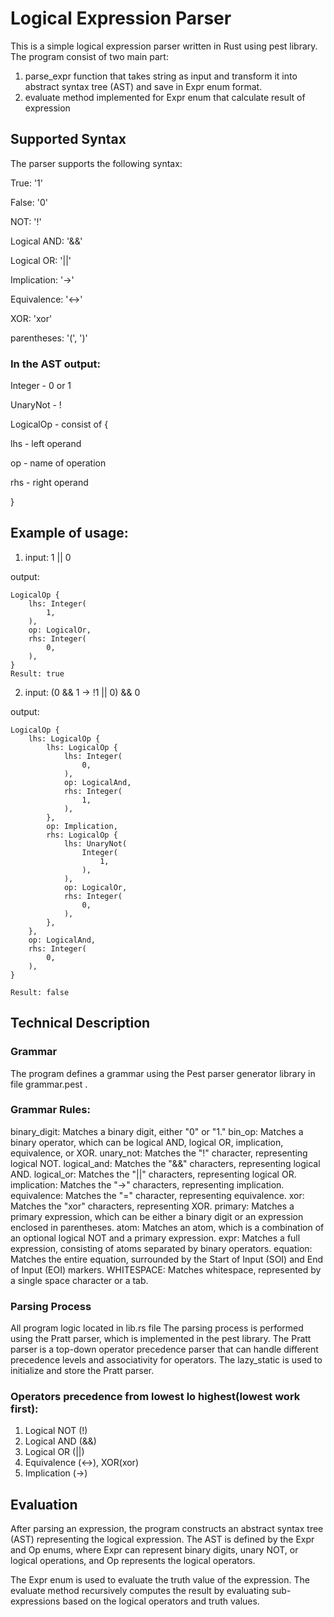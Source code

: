 # Logical Expression Parser
This is a simple logical expression parser written in Rust using pest library.
The program consist of two main part:
1. parse_expr function that takes string as input and transform it into abstract syntax tree (AST) and save in Expr enum format.
2. evaluate method implemented for Expr enum that calculate result of expression

## Supported Syntax
The parser supports the following syntax:

True: '1'

False: '0'

NOT: '!'

Logical AND: '&&'

Logical OR: '||'

Implication: '->'

Equivalence: '<->'

XOR: 'xor'

parentheses: '(', ')'

### In the AST output:
Integer - 0 or 1

UnaryNot - !

LogicalOp - consist of {

lhs - left operand

op - name of operation

rhs - right operand

}

## Example of usage:
1) input: 1 || 0

output: 
```Abstract syntax tree: {
LogicalOp {
    lhs: Integer(
        1,
    ),
    op: LogicalOr,
    rhs: Integer(
        0,
    ),
}
Result: true
```
2) input: (0 && 1 -> !1 || 0) && 0

output:

```Abstract syntax tree:
LogicalOp {
    lhs: LogicalOp {
        lhs: LogicalOp {
            lhs: Integer(
                0,
            ),
            op: LogicalAnd,
            rhs: Integer(
                1,
            ),
        },
        op: Implication,
        rhs: LogicalOp {
            lhs: UnaryNot(
                Integer(
                    1,
                ),
            ),
            op: LogicalOr,
            rhs: Integer(
                0,
            ),
        },
    },
    op: LogicalAnd,
    rhs: Integer(
        0,
    ),
}

Result: false
```

## Technical Description

### Grammar
The program defines a grammar using the Pest parser generator library in file grammar.pest .
### Grammar Rules:

binary_digit: Matches a binary digit, either "0" or "1."
bin_op: Matches a binary operator, which can be logical AND, logical OR, implication, equivalence, or XOR.
unary_not: Matches the "!" character, representing logical NOT.
logical_and: Matches the "&&" characters, representing logical AND.
logical_or: Matches the "||" characters, representing logical OR.
implication: Matches the "->" characters, representing implication.
equivalence: Matches the "=" character, representing equivalence.
xor: Matches the "xor" characters, representing XOR.
primary: Matches a primary expression, which can be either a binary digit or an expression enclosed in parentheses.
atom: Matches an atom, which is a combination of an optional logical NOT and a primary expression.
expr: Matches a full expression, consisting of atoms separated by binary operators.
equation: Matches the entire equation, surrounded by the Start of Input (SOI) and End of Input (EOI) markers.
WHITESPACE: Matches whitespace, represented by a single space character or a tab.

### Parsing Process
All program logic located in lib.rs file
The parsing process is performed using the Pratt parser, which is implemented in the pest library. The Pratt parser is a top-down operator precedence parser that can handle different precedence levels and associativity for operators. The lazy_static is used to initialize and store the Pratt parser.

### Operators precedence from lowest lo highest(lowest work first):

1. Logical NOT (!)
2. Logical AND (&&)
3. Logical OR (||)
4. Equivalence (<->), XOR(xor)
5. Implication (->)

## Evaluation
After parsing an expression, the program constructs an abstract syntax tree (AST) representing the logical expression. The AST is defined by the Expr and Op enums, where Expr can represent binary digits, unary NOT, or logical operations, and Op represents the logical operators.

The Expr enum is used to evaluate the truth value of the expression. The evaluate method recursively computes the result by evaluating sub-expressions based on the logical operators and truth values.
